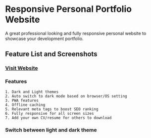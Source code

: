 # Responsive Personal Portfolio Website

A great professional looking and fully responsive personal website to showcase your development portfolio.

## Feature List and Screenshots

### [Visit Website](https://frontpx.com)

### Features

```
1. Dark and Light themes
2. Auto switch to dark mode based on browser/OS setting
3. PWA features
4. Offline caching
5. Relevant meta tags to boost SEO ranking
6. Fully responsive for all screen sizes
7. Add your own CV/resume for others to download
```

### Switch between light and dark theme
